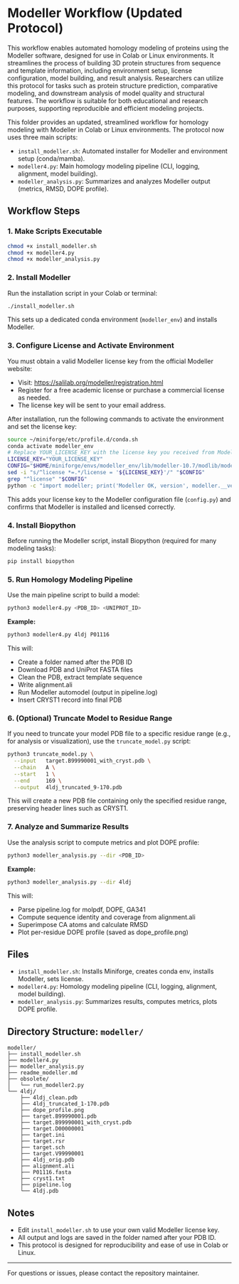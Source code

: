 

# Modeller Workflow (Updated Protocol)

This workflow enables automated homology modeling of proteins using the Modeller software, designed for use in Colab or Linux environments. It streamlines the process of building 3D protein structures from sequence and template information, including environment setup, license configuration, model building, and result analysis. Researchers can utilize this protocol for tasks such as protein structure prediction, comparative modeling, and downstream analysis of model quality and structural features. The workflow is suitable for both educational and research purposes, supporting reproducible and efficient modeling projects.

This folder provides an updated, streamlined workflow for homology modeling with Modeller in Colab or Linux environments. The protocol now uses three main scripts:

- `install_modeller.sh`: Automated installer for Modeller and environment setup (conda/mamba).
- `modeller4.py`: Main homology modeling pipeline (CLI, logging, alignment, model building).
- `modeller_analysis.py`: Summarizes and analyzes Modeller output (metrics, RMSD, DOPE profile).


## Workflow Steps


### 1. Make Scripts Executable

```bash
chmod +x install_modeller.sh
chmod +x modeller4.py
chmod +x modeller_analysis.py
```

### 2. Install Modeller

Run the installation script in your Colab or terminal:

```bash
./install_modeller.sh
```

This sets up a dedicated conda environment (`modeller_env`) and installs Modeller.


### 3. Configure License and Activate Environment

You must obtain a valid Modeller license key from the official Modeller website:
- Visit: https://salilab.org/modeller/registration.html
- Register for a free academic license or purchase a commercial license as needed.
- The license key will be sent to your email address.

After installation, run the following commands to activate the environment and set the license key:

```bash
source ~/miniforge/etc/profile.d/conda.sh
conda activate modeller_env
# Replace YOUR_LICENSE_KEY with the license key you received from Modeller
LICENSE_KEY="YOUR_LICENSE_KEY"
CONFIG="$HOME/miniforge/envs/modeller_env/lib/modeller-10.7/modlib/modeller/config.py"
sed -i "s/^license *=.*/license = '${LICENSE_KEY}'/" "$CONFIG"
grep "^license" "$CONFIG"
python -c "import modeller; print('Modeller OK, version', modeller.__version__)"
```

This adds your license key to the Modeller configuration file (`config.py`) and confirms that Modeller is installed and licensed correctly.

### 4. Install Biopython

Before running the Modeller script, install Biopython (required for many modeling tasks):

```bash
pip install biopython
```


### 5. Run Homology Modeling Pipeline

Use the main pipeline script to build a model:

```bash
python3 modeller4.py <PDB_ID> <UNIPROT_ID>
```

**Example:**
```bash
python3 modeller4.py 4ldj P01116
```

This will:
- Create a folder named after the PDB ID
- Download PDB and UniProt FASTA files
- Clean the PDB, extract template sequence
- Write alignment.ali
- Run Modeller automodel (output in pipeline.log)
- Insert CRYST1 record into final PDB



### 6. (Optional) Truncate Model to Residue Range

If you need to truncate your model PDB file to a specific residue range (e.g., for analysis or visualization), use the `truncate_model.py` script:

```bash
python3 truncate_model.py \
  --input   target.B99990001_with_cryst.pdb \
  --chain   A \
  --start   1 \
  --end     169 \
  --output  4ldj_truncated_9-170.pdb
```

This will create a new PDB file containing only the specified residue range, preserving header lines such as CRYST1.

### 7. Analyze and Summarize Results

Use the analysis script to compute metrics and plot DOPE profile:

```bash
python3 modeller_analysis.py --dir <PDB_ID>
```

**Example:**
```bash
python3 modeller_analysis.py --dir 4ldj
```

This will:
- Parse pipeline.log for molpdf, DOPE, GA341
- Compute sequence identity and coverage from alignment.ali
- Superimpose CA atoms and calculate RMSD
- Plot per-residue DOPE profile (saved as dope_profile.png)

## Files
- `install_modeller.sh`: Installs Miniforge, creates conda env, installs Modeller, sets license.
- `modeller4.py`: Homology modeling pipeline (CLI, logging, alignment, model building).
- `modeller_analysis.py`: Summarizes results, computes metrics, plots DOPE profile.




## Directory Structure: `modeller/`

```
modeller/
├── install_modeller.sh
├── modeller4.py
├── modeller_analysis.py
├── readme_modeller.md
├── obsolete/
│   └── run_modeller2.py
└── 4ldj/
    ├── 4ldj_clean.pdb
    ├── 4ldj_truncated_1-170.pdb
    ├── dope_profile.png
    ├── target.B99990001.pdb
    ├── target.B99990001_with_cryst.pdb
    ├── target.D00000001
    ├── target.ini
    ├── target.rsr
    ├── target.sch
    ├── target.V99990001
    ├── 4ldj_orig.pdb
    ├── alignment.ali
    ├── P01116.fasta
    ├── cryst1.txt
    ├── pipeline.log
    └── 4ldj.pdb
```

## Notes
- Edit `install_modeller.sh` to use your own valid Modeller license key.
- All output and logs are saved in the folder named after your PDB ID.
- This protocol is designed for reproducibility and ease of use in Colab or Linux.

---
For questions or issues, please contact the repository maintainer.

